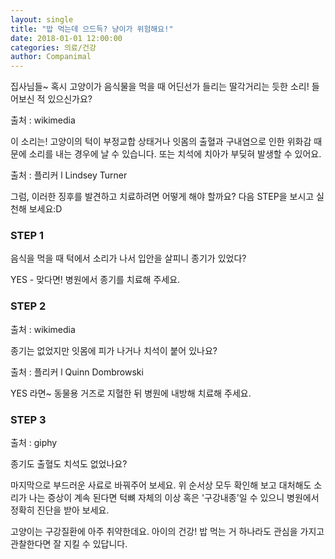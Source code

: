 ```yaml
---
layout: single
title: "밥 먹는데 으드득? 냥이가 위험해요!"
date: 2018-01-01 12:00:00
categories: 의료/건강
author: Companimal
---
```


집사님들~ 혹시 고양이가 음식물을 먹을 때 어딘선가 들리는 딸각거리는 듯한 소리! 들어보신 적 있으신가요?

출처 : wikimedia

이 소리는! 고양이의 턱이 부정교합 상태거나 잇몸의 출혈과 구내염으로 인한 위화감 때문에 소리를 내는 경우에 날 수 있습니다. 또는 치석에 치아가 부딪혀 발생할 수 있어요.

출처 : 플리커 l Lindsey Turner

그럼, 이러한 징후를 발견하고 치료하려면 어떻게 해야 할까요? 다음 STEP을 보시고 실천해 보세요:D

### STEP 1

음식을 먹을 때 턱에서 소리가 나서 입안을 살피니 종기가 있었다?

YES - 맞다면! 병원에서 종기를 치료해 주세요.

### STEP 2

출처 : wikimedia

종기는 없었지만 잇몸에 피가 나거나 치석이 붙어 있나요?

출처 : 플리커 l Quinn Dombrowski

YES 라면~ 동물용 거즈로 지혈한 뒤 병원에 내방해 치료해 주세요.

### STEP 3

출처 : giphy

종기도 출혈도 치석도 없었나요?

마지막으로 부드러운 사료로 바꿔주어 보세요. 위 순서상 모두 확인해 보고 대처해도 소리가 나는 증상이 계속 된다면 턱뼈 자체의 이상 혹은 '구강내종'일 수 있으니 병원에서 정확히 진단을 받아 보세요.

고양이는 구강질환에 아주 취약한데요. 아이의 건강! 밥 먹는 거 하나라도 관심을 가지고 관찰한다면 잘 지킬 수 있답니다.
